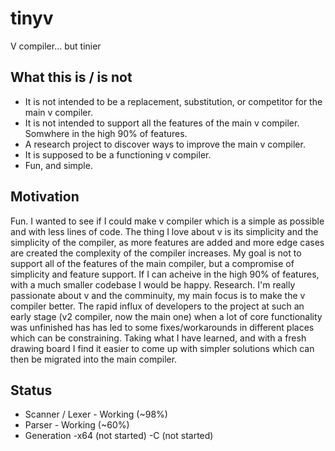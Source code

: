 # tinyv
V compiler... but tinier

## What this is / is not
* It is not intended to be a replacement, substitution, or competitor for the main v compiler.
* It is not intended to support all the features of the main v compiler. Somwhere in the high 90% of features. 
* A research project to discover ways to improve the main v compiler.
* It is supposed to be a functioning v compiler.
* Fun, and simple.

## Motivation
Fun. I wanted to see if I could make v compiler which is a simple as possible and with less lines of code. The thing I love about v is its simplicity and the simplicity of the compiler, as more features are added and more edge cases are created the complexity of the compiler increases. My goal is not to support all of the features of the main compiler, but a compromise of simplicity and feature support. If I can acheive in the high 90% of features, with a much smaller codebase I would be happy.
Research. I'm really passionate about v and the comminuity, my main focus is to make the v compiler better. The rapid influx of developers to the project at such an early stage (v2 compiler, now the main one) when a lot of core functionality was unfinished has has led to some fixes/workarounds in different places which can be constraining. Taking what I have learned, and with a fresh drawing board I find it easier to come up with simpler solutions which can then be migrated into the main compiler.

## Status
* Scanner / Lexer - Working (~98%)
* Parser - Working (~60%)
* Generation
-x64 (not started)
-C (not started)

